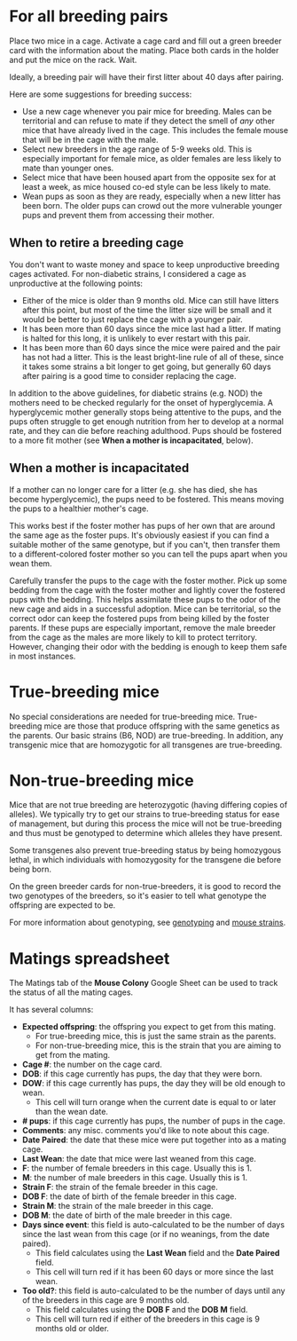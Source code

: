 <!-- TITLE: Mouse Breeding -->

# For all breeding pairs
Place two mice in a cage. Activate a cage card and fill out a green breeder card with the information about the mating. Place both cards in the holder and put the mice on the rack. Wait.

Ideally, a breeding pair will have their first litter about 40 days after pairing. 

Here are some suggestions for breeding success:
* Use a new cage whenever you pair mice for breeding. Males can be territorial and can refuse to mate if they detect the smell of *any* other mice that have already lived in the cage. This includes the female mouse that will be in the cage with the male.
* Select new breeders in the age range of 5-9 weeks old. This is especially important for female mice, as older females are less likely to mate than younger ones.
* Select mice that have been housed apart from the opposite sex for at least a week, as mice housed co-ed style can be less likely to mate.
* Wean pups as soon as they are ready, especially when a new litter has been born. The older pups can crowd out the more vulnerable younger pups and prevent them from accessing their mother.

## When to retire a breeding cage
You don't want to waste money and space to keep unproductive breeding cages activated. For non-diabetic strains, I considered a cage as unproductive at the following points:
* Either of the mice is older than 9 months old. Mice can still have litters after this point, but most of the time the litter size will be small and it would be better to just replace the cage with a younger pair.
* It has been more than 60 days since the mice last had a litter. If mating is halted for this long, it is unlikely to ever restart with this pair.
* It has been more than 60 days since the mice were paired and the pair has not had a litter. This is the least bright-line rule of all of these, since it takes some strains a bit longer to get going, but generally 60 days after pairing is a good time to consider replacing the cage.

In addition to the above guidelines, for diabetic strains (e.g. NOD) the mothers need to be checked regularly for the onset of hyperglycemia. A hyperglycemic mother generally stops being attentive to the pups, and the pups often struggle to get enough nutrition from her to develop at a normal rate, and they can die before reaching adulthood. Pups should be fostered to a more fit mother (see **When a mother is incapacitated**, below).

## When a mother is incapacitated
If a mother can no longer care for a litter (e.g. she has died, she has become hyperglycemic), the pups need to be fostered. This means moving the pups to a healthier mother's cage. 

This works best if the foster mother has pups of her own that are around the same age as the foster pups. It's obviously easiest if you can find a suitable mother of the same genotype, but if you can't, then transfer them to a different-colored foster mother so you can tell the pups apart when you wean them.

Carefully transfer the pups to the cage with the foster mother. Pick up some bedding from the cage with the foster mother and lightly cover the fostered pups with the bedding. This helps assimilate these pups to the odor of the new cage and aids in a successful adoption. Mice can be territorial, so the correct odor can keep the fostered pups from being killed by the foster parents. If these pups are especially important, remove the male breeder from the cage as the males are more likely to kill to protect territory. However, changing their odor with the bedding is enough to keep them safe in most instances.
# True-breeding mice
No special considerations are needed for true-breeding mice. True-breeding mice are those that produce offspring with the same genetics as the parents. Our basic strains (B6, NOD) are true-breeding. In addition, any transgenic mice that are homozygotic for all transgenes are true-breeding.
# Non-true-breeding mice
Mice that are not true breeding are heterozygotic (having differing copies of alleles). We typically try to get our strains to true-breeding status for ease of management, but during this process the mice will not be true-breeding and thus must be genotyped to determine which alleles they have present.

Some transgenes also prevent true-breeding status by being homozygous lethal, in which individuals with homozygosity for the transgene die before being born.

On the green breeder cards for non-true-breeders, it is good to record the two genotypes of the breeders, so it's easier to tell what genotype the offspring are expected to be.

For more information about genotyping, see [genotyping](/mouses/genotyping) and [mouse strains](/mouses/mouse-strains).
# Matings spreadsheet
The Matings tab of the **Mouse Colony** Google Sheet can be used to track the status of all the mating cages. 

It has several columns:
* **Expected offspring**: the offspring you expect to get from this mating.
  *  For true-breeding mice, this is just the same strain as the parents.
  *  For non-true-breeding mice, this is the strain that you are aiming to get from the mating.
* **Cage #**: the number on the cage card.
* **DOB**: if this cage currently has pups, the day that they were born.
* **DOW**: if this cage currently has pups, the day they will be old enough to wean.
  * This cell will turn orange when the current date is equal to or later than the wean date.
* **# pups**: if this cage currently has pups, the number of pups in the cage.
* **Comments**: any misc. comments you'd like to note about this cage.
* **Date Paired**: the date that these mice were put together into as a mating cage.
* **Last Wean**: the date that mice were last weaned from this cage.
* **F**: the number of female breeders in this cage. Usually this is 1.
* **M**: the number of male breeders in this cage. Usually this is 1.	
* **Strain F**: the strain of the female breeder in this cage.	
* **DOB F**: the date of birth of the female breeder in this cage.	
* **Strain M**: the strain of the male breeder in this cage.
* **DOB M**: the date of birth of the male breeder in this cage.
* **Days since event**: this field is auto-calculated to be the number of days since the last wean from this cage (or if no weanings, from the date paired).
  * This field calculates using the **Last Wean** field and the **Date Paired** field.
  * This cell will turn red if it has been 60 days or more since the last wean.
* **Too old?**: this field is auto-calculated to be the number of days until any of the breeders in this cage are 9 months old.
  * This field calculates using the **DOB F** and the **DOB M** field.
  * This cell will turn red if either of the breeders in this cage is 9 months old or older.
